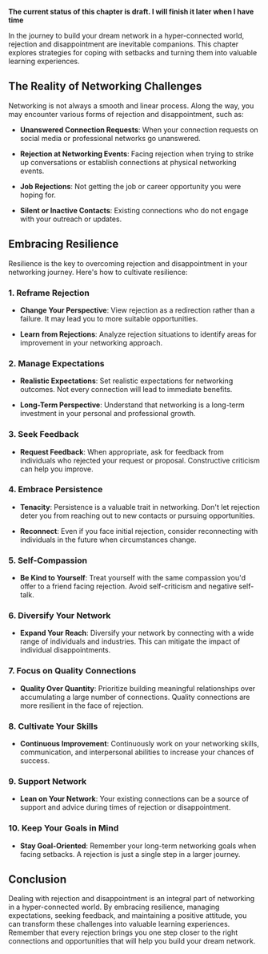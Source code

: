 **The current status of this chapter is draft. I will finish it later when I have time**

In the journey to build your dream network in a hyper-connected world, rejection and disappointment are inevitable companions. This chapter explores strategies for coping with setbacks and turning them into valuable learning experiences.

The Reality of Networking Challenges
------------------------------------

Networking is not always a smooth and linear process. Along the way, you may encounter various forms of rejection and disappointment, such as:

* **Unanswered Connection Requests**: When your connection requests on social media or professional networks go unanswered.

* **Rejection at Networking Events**: Facing rejection when trying to strike up conversations or establish connections at physical networking events.

* **Job Rejections**: Not getting the job or career opportunity you were hoping for.

* **Silent or Inactive Contacts**: Existing connections who do not engage with your outreach or updates.

Embracing Resilience
--------------------

Resilience is the key to overcoming rejection and disappointment in your networking journey. Here's how to cultivate resilience:

### **1. Reframe Rejection**

* **Change Your Perspective**: View rejection as a redirection rather than a failure. It may lead you to more suitable opportunities.

* **Learn from Rejections**: Analyze rejection situations to identify areas for improvement in your networking approach.

### **2. Manage Expectations**

* **Realistic Expectations**: Set realistic expectations for networking outcomes. Not every connection will lead to immediate benefits.

* **Long-Term Perspective**: Understand that networking is a long-term investment in your personal and professional growth.

### **3. Seek Feedback**

* **Request Feedback**: When appropriate, ask for feedback from individuals who rejected your request or proposal. Constructive criticism can help you improve.

### **4. Embrace Persistence**

* **Tenacity**: Persistence is a valuable trait in networking. Don't let rejection deter you from reaching out to new contacts or pursuing opportunities.

* **Reconnect**: Even if you face initial rejection, consider reconnecting with individuals in the future when circumstances change.

### **5. Self-Compassion**

* **Be Kind to Yourself**: Treat yourself with the same compassion you'd offer to a friend facing rejection. Avoid self-criticism and negative self-talk.

### **6. Diversify Your Network**

* **Expand Your Reach**: Diversify your network by connecting with a wide range of individuals and industries. This can mitigate the impact of individual disappointments.

### **7. Focus on Quality Connections**

* **Quality Over Quantity**: Prioritize building meaningful relationships over accumulating a large number of connections. Quality connections are more resilient in the face of rejection.

### **8. Cultivate Your Skills**

* **Continuous Improvement**: Continuously work on your networking skills, communication, and interpersonal abilities to increase your chances of success.

### **9. Support Network**

* **Lean on Your Network**: Your existing connections can be a source of support and advice during times of rejection or disappointment.

### **10. Keep Your Goals in Mind**

* **Stay Goal-Oriented**: Remember your long-term networking goals when facing setbacks. A rejection is just a single step in a larger journey.

Conclusion
----------

Dealing with rejection and disappointment is an integral part of networking in a hyper-connected world. By embracing resilience, managing expectations, seeking feedback, and maintaining a positive attitude, you can transform these challenges into valuable learning experiences. Remember that every rejection brings you one step closer to the right connections and opportunities that will help you build your dream network.
